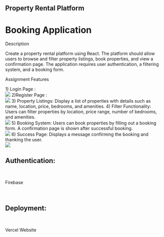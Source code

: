 
<h2>Property Rental Platform</h2>
 <h1>Booking Application</h1>

<p>Description</p>
Create a property rental platform using React. The platform should allow users to browse and filter property listings, book properties, and view a confirmation page. The application requires user authentication, a filtering system, and a booking form.

<p>Assignment Features</p>
1) Login Page :<br/>
<img src="https://res.cloudinary.com/drdjty87p/image/upload/v1722412915/Screenshot_2024-07-31_132218_n74qlo.png"/>
2)Register Page :<br/>
<img src="https://res.cloudinary.com/drdjty87p/image/upload/v1722412914/Screenshot_2024-07-31_132225_bd1jdf.png"/>
3) Property Listings: Display a list of properties with details such as name, location, price, bedrooms, and amenities.
4) Filter Functionality: Users can filter properties by location, price range, number of bedrooms, and amenities.<br/>
<img src="https://res.cloudinary.com/drdjty87p/image/upload/v1722412917/Screenshot_2024-07-31_132248_k0urfv.png"/>
5) Booking System: Users can book properties by filling out a booking form. A confirmation page is shown after successful booking.<br/>
<img src="https://res.cloudinary.com/drdjty87p/image/upload/v1722412915/Screenshot_2024-07-31_132257_f0jxgh.png"/>
6) Success Page: Displays a message confirming the booking and thanking the user.<br/>
<img src="https://res.cloudinary.com/drdjty87p/image/upload/v1722412915/Screenshot_2024-07-31_132307_dbsrmh.png"/>

<h2>Authentication:</h2><br/>
<p>Firebase</p><br/>
<h2>Deployment:</h2><br/>
<p>Vercel Website</p>
